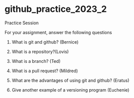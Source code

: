 # github_practice_2023_2
Practice Session

For your assignment, answer the following questions

1. What is git and github? (Bernice)


2. What is a repository?(Lovis)


3. What is a branch? (Ted)


4. What is a pull request? (Mildred)


5. What are the advantages of using git and github? (Eratus)


6. Give another example of a versioning program (Euchenie)








